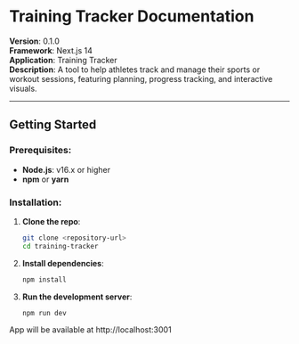 # Training Tracker Documentation

**Version**: 0.1.0  
**Framework**: Next.js 14  
**Application**: Training Tracker  
**Description**: A tool to help athletes track and manage their sports or workout sessions, featuring planning, progress tracking, and interactive visuals.

---

## Getting Started

### Prerequisites:

- **Node.js**: v16.x or higher
- **npm** or **yarn**

### Installation:

1. **Clone the repo**:

   ```bash
   git clone <repository-url>
   cd training-tracker
   ```

2. **Install dependencies**:

   ```bash
   npm install
   ```

3. **Run the development server**:
   ```bash
   npm run dev
   ```

App will be available at http://localhost:3001